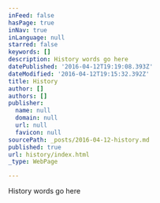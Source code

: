 ```yaml
---
inFeed: false
hasPage: true
inNav: true
inLanguage: null
starred: false
keywords: []
description: History words go here
datePublished: '2016-04-12T19:19:08.393Z'
dateModified: '2016-04-12T19:15:32.392Z'
title: History
author: []
authors: []
publisher:
  name: null
  domain: null
  url: null
  favicon: null
sourcePath: _posts/2016-04-12-history.md
published: true
url: history/index.html
_type: WebPage

---
```

History words go here